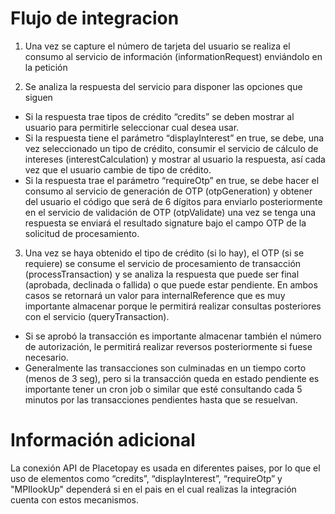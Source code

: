 # Flujo de integracion

1. Una vez se capture el número de tarjeta del usuario se realiza el consumo al servicio de
información (informationRequest) enviándolo en la petición

2. Se analiza la respuesta del servicio para disponer las opciones que siguen
-  Si la respuesta trae tipos de crédito “credits” se deben mostrar al usuario para
permitirle seleccionar cual desea usar.
- Si la respuesta tiene el parámetro “displayInterest” en true, se debe, una vez
seleccionado un tipo de crédito, consumir el servicio de cálculo de intereses
(interestCalculation) y mostrar al usuario la respuesta, así cada vez que el usuario
cambie de tipo de crédito.
- Si la respuesta trae el parámetro “requireOtp” en true, se debe hacer el consumo
al servicio de generación de OTP (otpGeneration) y obtener del usuario el código
que será de 6 dígitos para enviarlo posteriormente en el servicio de validación de 
OTP (otpValidate) una vez se tenga una respuesta se enviará el resultado
signature bajo el campo OTP de la solicitud de procesamiento.

3.  Una vez se haya obtenido el tipo de crédito (si lo hay), el OTP (si se requiere) se consume
el servicio de procesamiento de transacción (processTransaction) y se analiza la respuesta
que puede ser final (aprobada, declinada o fallida) o que puede estar pendiente. En
ambos casos se retornará un valor para internalReference que es muy importante
almacenar porque le permitirá realizar consultas posteriores con el servicio
(queryTransaction).
- Si se aprobó la transacción es importante almacenar también el número de
autorización, le permitirá realizar reversos posteriormente si fuese necesario.
- Generalmente las transacciones son culminadas en un tiempo corto (menos de 3
seg), pero si la transacción queda en estado pendiente es importante tener un
cron job o similar que esté consultando cada 5 minutos por las transacciones
pendientes hasta que se resuelvan.

# Información adicional

La conexión API de Placetopay es usada en diferentes paises, por lo que el uso de elementos como “credits”, “displayInterest”, “requireOtp” y "MPIlookUp" dependerá si en el pais en el cual realizas la integración cuenta con estos mecanismos.